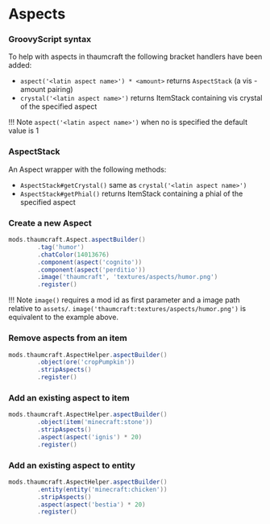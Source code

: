 # Aspects

### GroovyScript syntax

To help with aspects in thaumcraft the following bracket handlers have been added:
- `aspect('<latin aspect name>') * <amount>` returns `AspectStack` (a vis - amount pairing)
- `crystal('<latin aspect name>')` returns ItemStack containing vis crystal of the specified aspect

!!! Note 
    `aspect('<latin aspect name>')` when no <amount> is specified the default value is 1

### AspectStack

An Aspect wrapper with the following methods: <br>

- `AspectStack#getCrystal()` same as `crystal('<latin aspect name>')`
- `AspectStack#getPhial()` returns ItemStack containing a phial of the specified aspect

### Create a new Aspect

```groovy
mods.thaumcraft.Aspect.aspectBuilder()
        .tag('humor')
        .chatColor(14013676)
        .component(aspect('cognito'))
        .component(aspect('perditio'))
        .image('thaumcraft', 'textures/aspects/humor.png')
        .register()
```

!!! Note
    `image()` requires a mod id as first parameter and a image path relative to `assets/`.
    `image('thaumcraft:textures/aspects/humor.png')` is equivalent to the example above.

### Remove aspects from an item

```groovy
mods.thaumcraft.AspectHelper.aspectBuilder()
        .object(ore('cropPumpkin'))
        .stripAspects()
        .register()
```

### Add an existing aspect to item

```groovy
mods.thaumcraft.AspectHelper.aspectBuilder()
        .object(item('minecraft:stone'))
        .stripAspects()
        .aspect(aspect('ignis') * 20)
        .register()
```

### Add an existing aspect to entity

```groovy
mods.thaumcraft.AspectHelper.aspectBuilder()
        .entity(entity('minecraft:chicken'))
        .stripAspects()
        .aspect(aspect('bestia') * 20)
        .register()
```
